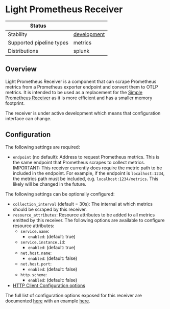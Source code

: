 # Light Prometheus Receiver

| Status                   |               |
| ------------------------ |---------------|
| Stability                | [development] |
| Supported pipeline types | metrics       |
| Distributions            | splunk        |

[development]: https://github.com/open-telemetry/opentelemetry-collector#development

## Overview

Light Prometheus Receiver is a component that can scrape Prometheus metrics from a Prometheus exporter endpoint and
convert them to OTLP metrics. It is intended to be used as a replacement for the [Simple Prometheus 
Receiver](https://github.com/open-telemetry/opentelemetry-collector-contrib/tree/main/receiver/simpleprometheusreceiver)
as it is more efficient and has a smaller memory footprint.

The receiver is under active development which means that configuration interface can change.

## Configuration

The following settings are required:

- `endpoint` (no default): Address to request Prometheus metrics. This is the same endpoint that 
  Prometheus scrapes to collect metrics. IMPORTANT: This receiver currently does require the metric path to be included
  in the endpoint. For example, if the endpoint is `localhost:1234`, the metrics path must be included, e.g.
  `localhost:1234/metrics`. This likely will be changed in the future.

The following settings can be optionally configured:

- `collection_interval` (default = 30s): The internal at which metrics should be scraped by this receiver.
- `resource_attributes`: Resource attributes to be added to all metrics emitted by this receiver. The following options
  are available to configure resource attributes:
  - `service.name`:
    - `enabled`: (default: true)
  - `service.instance.id`:
    - `enabled`: (default: true)
  - `net.host.name`:
    - `enabled`: (default: false)
  - `net.host.port`:
    - `enabled`: (default: false)
  - `http.scheme`:
    - `enabled`: (default: false)
- [HTTP Client Configuration options](https://github.com/open-telemetry/opentelemetry-collector/tree/main/config/confighttp#client-configuration)

The full list of configuration options exposed for this receiver are documented [here](./config.go) with an example [here](./testdata/config.yaml).